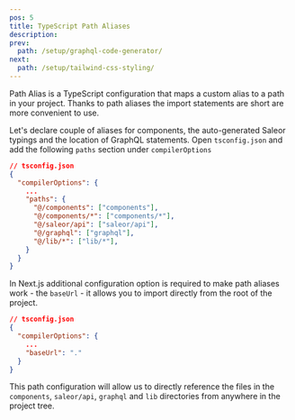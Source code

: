 ```yaml
---
pos: 5
title: TypeScript Path Aliases 
description:
prev:
  path: /setup/graphql-code-generator/
next:
  path: /setup/tailwind-css-styling/
---
```


Path Alias is a TypeScript configuration that maps a custom alias to a path in your project. Thanks to path aliases the import statements are short are more convenient to use. 

Let's declare couple of aliases for components, the auto-generated Saleor typings and the location of GraphQL statements. Open `tsconfig.json` and add the following `paths` section under `compilerOptions`

```json
// tsconfig.json
{
  "compilerOptions": {
    ...
    "paths": {
      "@/components": ["components"],
      "@/components/*": ["components/*"],
      "@/saleor/api": ["saleor/api"],
      "@/graphql": ["graphql"],
      "@/lib/*": ["lib/*"],
    }
  }
}
```

In Next.js additional configuration option is required to make path aliases work - the `baseUrl` - it allows you to import directly from the root of the project.

```json
// tsconfig.json
{
  "compilerOptions": {
    ...
    "baseUrl": "."
  }
}
```

This path configuration will allow us to directly reference the files in the `components`, `saleor/api`, `graphql` and `lib` directories from anywhere in the project tree.
